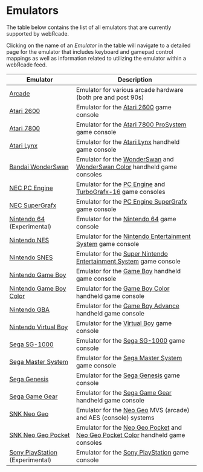 # Emulators

The table below contains the list of all emulators that are currently supported by webЯcade.

Clicking on the name of an *Emulator* in the table will navigate to a detailed page for the emulator that includes keyboard and gamepad control mappings as well as information related to utilizing the emulator within a webЯcade feed.

| __Emulator__ | __Description__ |
|----------|------|
| [Arcade](arcade/index.md) | Emulator for various arcade hardware (both pre and post 90s) |
| [Atari 2600](2600/index.md) | Emulator for the [Atari 2600](https://en.wikipedia.org/wiki/Atari_2600) game console |
| [Atari 7800](7800/index.md) | Emulator for the [Atari 7800 ProSystem](https://en.wikipedia.org/wiki/Atari_7800) game console |
| [Atari Lynx](lynx/index.md) | Emulator for the [Atari Lynx](https://en.wikipedia.org/wiki/Atari_Lynx) handheld game console |
| [Bandai WonderSwan](ws/index.md) | Emulator for the [WonderSwan](https://en.wikipedia.org/wiki/WonderSwan) and [WonderSwan Color](https://en.wikipedia.org/wiki/WonderSwan) handheld game consoles |
| [NEC PC Engine](pce/index.md) | Emulator for the [PC Engine](https://en.wikipedia.org/wiki/TurboGrafx-16) and [TurboGrafx-16](https://en.wikipedia.org/wiki/TurboGrafx-16) game consoles |
| [NEC SuperGrafx](sgx/index.md) | Emulator for the [PC Engine SuperGrafx](https://en.wikipedia.org/wiki/PC_Engine_SuperGrafx) game console |
| [Nintendo 64](n64/index.md) (Experimental) | Emulator for the [Nintendo 64](https://en.wikipedia.org/wiki/Nintendo_64) game console |
| [Nintendo NES](nes/index.md) | Emulator for the [Nintendo Entertainment System](https://en.wikipedia.org/wiki/Nintendo_Entertainment_System) game console |
| [Nintendo SNES](snes/index.md) |  Emulator for the [Super Nintendo Entertainment System](https://en.wikipedia.org/wiki/Super_Nintendo_Entertainment_System) game console |
| [Nintendo Game Boy](gb/index.md) |  Emulator for the [Game Boy](https://en.wikipedia.org/wiki/Game_Boy) handheld game console |
| [Nintendo Game Boy Color](gbc/index.md) |  Emulator for the [Game Boy Color](https://en.wikipedia.org/wiki/Game_Boy_Color) handheld game console |
| [Nintendo GBA](gba/index.md) |  Emulator for the [Game Boy Advance](https://en.wikipedia.org/wiki/Game_Boy_Advance) handheld game console |
| [Nintendo Virtual Boy](vb/index.md) |  Emulator for the  [Virtual Boy](https://en.wikipedia.org/wiki/Virtual_Boy) game console |
| [Sega SG-1000](sg1000/index.md) | Emulator for the [Sega SG-1000](https://en.wikipedia.org/wiki/SG-1000) game console |
| [Sega Master System](mastersystem/index.md) | Emulator for the [Sega Master System](https://en.wikipedia.org/wiki/Master_System) game console |
| [Sega Genesis](genesis/index.md) | Emulator for the [Sega Genesis](https://en.wikipedia.org/wiki/Sega_Genesis) game console |
| [Sega Game Gear](gamegear/index.md) | Emulator for the [Sega Game Gear](https://en.wikipedia.org/wiki/Game_Gear) handheld game console |
| [SNK Neo Geo](neogeo/index.md) | Emulator for the [Neo Geo](https://en.wikipedia.org/wiki/Neo_Geo_(system)) MVS (arcade) and AES (console) systems |
| [SNK Neo Geo Pocket](ngp/index.md) | Emulator for the [Neo Geo Pocket](https://en.wikipedia.org/wiki/Neo_Geo_Pocket) and [Neo Geo Pocket Color](https://en.wikipedia.org/wiki/Neo_Geo_Pocket_Color) handheld game consoles |
| [Sony PlayStation](psx/index.md) (Experimental) | Emulator for the [Sony PlayStation](https://en.wikipedia.org/wiki/PlayStation_(console)) game console |

